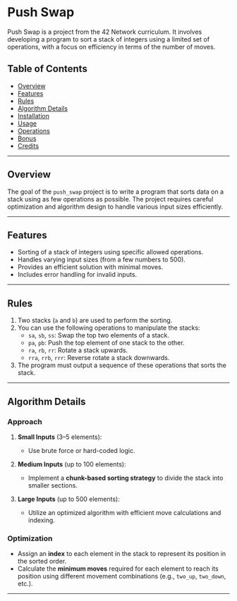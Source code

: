 # Push Swap  

Push Swap is a project from the 42 Network curriculum. It involves developing a program to sort a stack of integers using a limited set of operations, with a focus on efficiency in terms of the number of moves.  

## Table of Contents  
- [Overview](#overview)  
- [Features](#features)  
- [Rules](#rules)  
- [Algorithm Details](#algorithm-details)  
- [Installation](#installation)  
- [Usage](#usage)  
- [Operations](#operations)  
- [Bonus](#bonus)  
- [Credits](#credits)  

---

## Overview  
The goal of the `push_swap` project is to write a program that sorts data on a stack using as few operations as possible. The project requires careful optimization and algorithm design to handle various input sizes efficiently.

---

## Features  
- Sorting of a stack of integers using specific allowed operations.  
- Handles varying input sizes (from a few numbers to 500).  
- Provides an efficient solution with minimal moves.  
- Includes error handling for invalid inputs.  

---

## Rules  
1. Two stacks (`a` and `b`) are used to perform the sorting.  
2. You can use the following operations to manipulate the stacks:  
   - `sa`, `sb`, `ss`: Swap the top two elements of a stack.  
   - `pa`, `pb`: Push the top element of one stack to the other.  
   - `ra`, `rb`, `rr`: Rotate a stack upwards.  
   - `rra`, `rrb`, `rrr`: Reverse rotate a stack downwards.  
3. The program must output a sequence of these operations that sorts the stack.

---

## Algorithm Details  
### Approach  
1. **Small Inputs** (3–5 elements):  
   - Use brute force or hard-coded logic.  

2. **Medium Inputs** (up to 100 elements):  
   - Implement a **chunk-based sorting strategy** to divide the stack into smaller sections.  

3. **Large Inputs** (up to 500 elements):  
   - Utilize an optimized algorithm with efficient move calculations and indexing.

### Optimization  
- Assign an **index** to each element in the stack to represent its position in the sorted order.  
- Calculate the **minimum moves** required for each element to reach its position using different movement combinations (e.g., `two_up`, `two_down`, etc.).  

---

<!-- ### Compile the program using Makefile:

```bash
    make 
```

### Usage
## Run the program with a set of integers as arguments:

```bash
./push_swap [list of integers] 
``` 
## Example:

```bash
    ./push_swap 3 2 5 1 4
```

## To count the number of moves:

```bash
    ./push_swap 3 2 5 1 4 | wc -l
```  
## To check if the output is correct, use the checker program (if implemented):

```bash
./push_swap 3 2 5 1 4 | ./checker 3 2 5 1 4
```

### Bonus
If implemented, the following additional features are included:

`Checker Program`: Validates the correctness of the push_swap output.
`Visualizer`: A script or tool to visualize the sorting process.



## Installation  
Clone the repository:  
```bash  
git clone https://github.com/YOUR_USERNAME/push_swap.git  
cd push_swap  


### Credits
Project developed by `Yhajji` at 42 Network.
For more information, visit the 42 Network Curriculum.
```bash
Feel free to adjust the sections or add specific implementation details for your project. Let me know if you'd like additional help with any section!
``` -->

